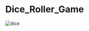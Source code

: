 # Dice_Roller_Game

![dice](https://github.com/user-attachments/assets/b94be9d1-9555-4868-956c-8342850c71ae)
